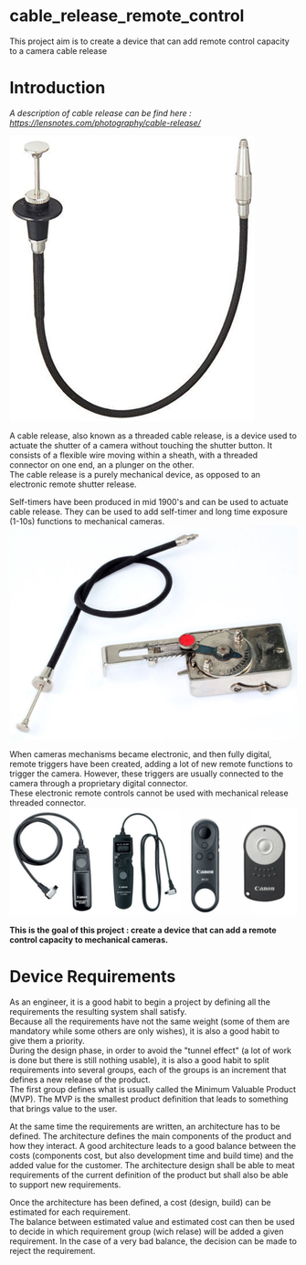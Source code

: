 # cable_release_remote_control
This project aim is to create a device that can add remote control capacity to a camera cable release

# Introduction
*A description of cable release can be find here : https://lensnotes.com/photography/cable-release/*

![Cable Release image](/images/Nikon-AR-3-Cable-release.jpg)

A cable release, also known as a threaded cable release, is a device used to actuate the shutter of a camera without touching the shutter button. It consists of a flexible wire moving within a sheath, with a threaded connector on one end, an a plunger on the other.  
The cable release is a purely mechanical device, as opposed to an electronic remote shutter release.  


Self-timers have been produced in mid 1900's and can be used to actuate cable release. They can be used to add self-timer and long time exposure (1-10s) functions to mechanical cameras.  
![Ferdax self-timer](/images/ferdax.jpg)  

When cameras mechanisms became electronic, and then fully digital, remote triggers have been created, adding a lot of new remote functions to trigger the camera. However, these triggers are usually connected to the camera through a proprietary digital connector.  
These electronic remote controls cannot be used with mechanical release threaded connector.
![Electronic Remote Shutter Release](images/camera-remotes-lineup.jpg)

**This is the goal of this project : create a device that can add a remote control capacity to mechanical cameras.**

# Device Requirements

As an engineer, it is a good habit to begin a project by defining all the requirements the resulting system shall satisfy.  
Because all the requirements have not the same weight (some of them are mandatory while some others are only wishes), it is also a good habit to give them a priority.  
During the design phase, in order to avoid the "tunnel effect" (a lot of work is done but there is still nothing usable), it is also a good habit to split requirements into several groups, each of the groups is an increment that defines a new release of the product.  
The first group defines what is usually called the Minimum Valuable Product (MVP). The MVP is the smallest product definition that leads to something that brings value to the user.  

At the same time the requirements are written, an architecture has to be defined. The architecture defines the main components of the product and how they interact. 
A good architecture leads to a good balance between the costs (components cost, but also development time and build time) and the added value for the customer.
The architecture design shall be able to meat requirements of the current definition of the product but shall also be able to support new requirements. 

Once the architecture has been defined, a cost (design, build) can be estimated for each requirement.  
The balance between estimated value and estimated cost can then be used to decide in which requirement group (wich relase) will be added a given requirement. In the case of a very bad balance, the decision can be made to reject the requirement.




